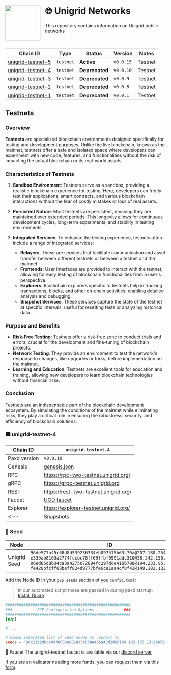 <div>
    <img src="https://avatars.githubusercontent.com/u/52098353" align="left" width="110" style="margin-right: 15px"/>
    <h1>   
        🌐 Unigrid Networks
    </h1>
    <p> This repository contains information on Unigrid public networks </p>
    <br>
</div>

| Chain ID                              | Type      | Status     | Version       | Notes                     |
|---------------------------------------|-----------|------------|---------------|---------------------------|
| [unigrid-testnet-5](./unigrid-testnet-5) | `testnet` | **Active** | `v0.0.15` | Testnet                   |
| [unigrid-testnet-4](./unigrid-testnet-4) | `testnet` | **Deprecated** | `v0.0.10` | Testnet                   |
| [unigrid-testnet-3](./unigrid-testnet-3) | `testnet` | **Deprecated** | `v0.0.9` | Testnet                   |
| [unigrid-testnet-2](./unigrid-testnet-2) | `testnet` | **Deprecated** | `v0.0.8` | Testnet                   |
| [unigrid-testnet-1](./unigrid-testnet-1) | `testnet` | **Deprecated** | `v0.0.1` | Testnet                   |


## Testnets

### Overview

**Testnets** are specialized blockchain environments designed specifically for testing and development purposes. Unlike the live blockchain, known as the mainnet, testnets offer a safe and isolated space where developers can experiment with new code, features, and functionalities without the risk of impacting the actual blockchain or its real-world assets.

### Characteristics of Testnets

1. **Sandbox Environment**: Testnets serve as a sandbox, providing a realistic blockchain experience for testing. Here, developers can freely test their applications, smart contracts, and various blockchain interactions without the fear of costly mistakes or loss of real assets.

2. **Persistent Nature**: Most testnets are persistent, meaning they are maintained over extended periods. This longevity allows for continuous development cycles, long-term experiments, and stability in testing environments.

3. **Integrated Services**: To enhance the testing experience, testnets often include a range of integrated services:
    - **Relayers**: These are services that facilitate communication and asset transfer between different testnets or between a testnet and the mainnet.
    - **Frontends**: User interfaces are provided to interact with the testnet, allowing for easy testing of blockchain functionalities from a user's perspective.
    - **Explorers**: Blockchain explorers specific to testnets help in tracking transactions, blocks, and other on-chain activities, enabling detailed analysis and debugging.
    - **Snapshot Services**: These services capture the state of the testnet at specific intervals, useful for resetting tests or analyzing historical data.

### Purpose and Benefits

- **Risk-Free Testing**: Testnets offer a risk-free zone to conduct trials and errors, crucial for the development and fine-tuning of blockchain projects.
- **Network Testing**: They provide an environment to test the network's response to changes, like upgrades or forks, before implementation on the mainnet.
- **Learning and Education**: Testnets are excellent tools for education and training, allowing new developers to learn blockchain technologies without financial risks.

### Conclusion

Testnets are an indispensable part of the blockchain development ecosystem. By simulating the conditions of the mainnet while eliminating risks, they play a critical role in ensuring the robustness, security, and efficiency of blockchain solutions.

### 🟧 unigrid-testnet-4

| Chain ID         | `unigrid-testnet-4`                                      |
|------------------|----------------------------------------------------|
| Paxd version | `v0.0.10`                                      |
| Genesis          | [genesis.json](https://raw.githubusercontent.com/unigrid-project/unigrid-cosmos-networks/master/unigrid-testnet-4/genesis/genesis.json) |
| RPC              | <https://rpc-two-testnet.unigrid.org/>                 |
| gRPC             | <https://grpc-testnet.unigrid.org>                |
| REST             | <https://rest-two-testnet.unigrid.org/>                 |
| Faucet           | [UGD faucet](https://docs.unigrid.org/docs/testnet/jointestnet/)            |
| Explorer         | <https://explorer-testnet.unigrid.org/>            |
<!-- | Snapshots        | <https://unigrid.org>           | -->


### 🌱 Seed

| Node          | ID                                                                                                                                                                                                          |
|---------------|-------------------------------------------------------------------------------------------------------------------------------------------------------------------------------------------------------------|
| Unigrid Seed | `96de577a45c68d8d539236334eb097515b63c70a@207.180.254.48:26656` <br/> `e339ab8163a2774fccbc78ff09ffbf0991adc310@38.242.156.2:26656` <br/> `06ed85d8b34ca3a4275072894fc297dce416b708@194.233.95.48:26656`   <br/> `fe420bfcff68beff824d9777bfe6ce1aa4cf8f43@149.102.133.13:26656`                                                            |


Add the Node ID in your `p2p.seeds` section of you `config.toml`:


> in our automated script these are passed in during paxd startup: [Install Guide](https://github.com/unigrid-project/unigrid-cosmos-networks/tree/master/unigrid-testnet-4)

```toml
#######################################################
###           P2P Configuration Options             ###
#######################################################
[p2p]

# ...

# Comma separated list of seed nodes to connect to
seeds = "8cc2192d6de0936632e0818c3b030a465a40d2dc@149.102.133.13:26656,06ed85d8b34ca3a4275072894fc297dce416b708@194.233.95.48:26656,06ed85d8b34ca3a4275072894fc297dce416b708@194.233.95.48:26656"
```

🚰 Faucet
The unigrid-testnet faucet is available via our [discord server](https://docs.unigrid.org/docs/testnet/jointestnet/)

If you are an validator needing more funds, you can request them via this [form](https://forms.gle/Ubv2u6T1AWgWkTRS9).
